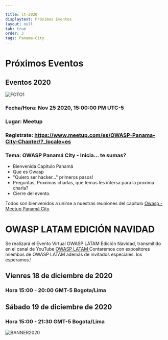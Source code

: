 ```yaml
---

title: lt-2020
displaytext: Próximos Eventos
layout: null
tab: true
order: 3
tags: Panama-City
---
```


# Próximos Eventos

## Eventos 2020


![FOTO1](/www-chapter-panama-city/assets/images/20201125.jpeg "OWASP Panamá City")

### Fecha/Hora: Nov 25 2020, 15:00:00 PM UTC-5
### Lugar: Meetup
### Registrate: https://www.meetup.com/es/OWASP-Panama-City-Chapter/?_locale=es
### Tema: OWASP Panamá City -  Inicia... te sumas?

* Bienvenida Capitulo Panamá
* Que es Owasp
* "Quiero ser hacker..." primeros pasos! 
* Preguntas, Proximas charlas, que temas les intersa para la proxima charla?
* Cierre del evento.


Todos son bienvenidos a unirse a nuestras reuniones del capítulo
[Owasp - Meetup Panamá City](https://www.meetup.com/es/OWASP-Panama-City-Chapter/?_locale=es/)



# OWASP LATAM EDICIÓN NAVIDAD


Se realizará el Evento Virtual OWASP LATAM Edición Navidad, transmitido en el canal de YouTube [OWASP LATAM ](https://www.youtube.com/c/OWASPLATAM "OWASP LATAM")
Contaremos con expositores miembos de OWASP LATAM además de invitados especiales. los esperamos.!

## Vienres 18 de diciembre de 2020
### Hora 15:00 - 20:00 GMT-5 Bogota/Lima

## Sábado 19 de diciembre de 2020
### Hora 15:00 - 21:30 GMT-5 Bogota/Lima


![BANNER2020](/www-chapter-panama-city/assets/images/20201218.jpg "OWASP LATAM EDICIÓN NAVIDAD 2020")



<style>
img[alt="FOTO1"] { 
  max-width:  400px; 
  display: block;
}
</style> 

<style>
img[alt="BANNER2020"] { 
  max-width:  400px; 
  display: block;
}
</style> 
